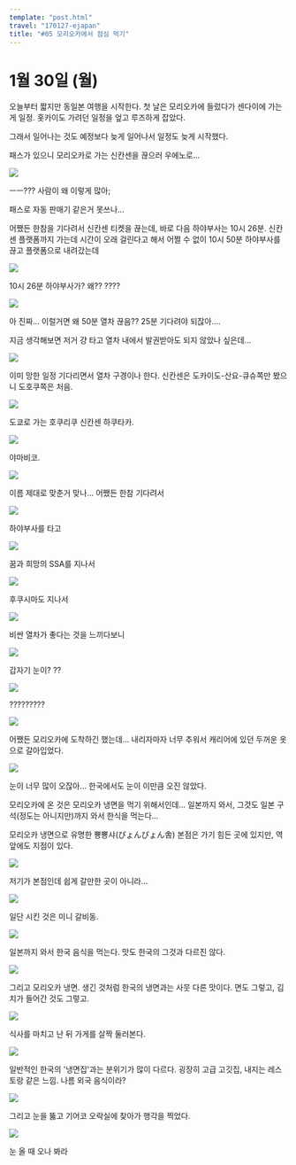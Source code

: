 ```yaml
---
template: "post.html"
travel: "170127-ejapan"
title: "#05 모리오카에서 점심 먹기"
---
```


# 1월 30일 (월)

오늘부터 짧지만 동일본 여행을 시작한다.
첫 날은 모리오카에 들렀다가 센다이에 가는게 일정.
홋카이도 가려던 일정을 엎고 루즈하게 잡았다.

그래서 일어나는 것도 예정보다 늦게 일어나서 일정도 늦게 시작했다.

패스가 있으니 모리오카로 가는 신칸센을 끊으러 우에노로...

![](/170127-ejapan/05_01.jpg)

ㅡㅡ???
사람이 왜 이렇게 많아;

패스로 자동 판매기 같은거 못쓰나...

어쨌든 한참을 기다려서 신칸센 티켓을 끊는데, 바로 다음 하야부사는 10시 26분.
신칸센 플랫폼까지 가는데 시간이 오래 걸린다고 해서 어쩔 수 없이 10시 50분 하야부사를 끊고 플랫폼으로 내려갔는데

![](/170127-ejapan/05_02.jpg)

10시 26분 하야부사가?
왜??
????

![](/170127-ejapan/05_03.jpg)

아 진짜...
이럴거면 왜 50분 열차 끊음??
25분 기다려야 되잖아....

지금 생각해보면 저거 걍 타고 열차 내에서 발권받아도 되지 않았나 싶은데...

![](/170127-ejapan/05_04.jpg)

이미 망한 일정 기다리면서 열차 구경이나 한다.
신칸센은 도카이도-산요-큐슈쪽만 봤으니 도호쿠쪽은 처음.

![](/170127-ejapan/05_05.jpg)

도쿄로 가는 호쿠리쿠 신칸센 하쿠타카.

![](/170127-ejapan/05_06.jpg)

야마비코.

![](/170127-ejapan/05_07.jpg)

이름 제대로 맞춘거 맞나...
어쨌든 한참 기다려서

![](/170127-ejapan/05_08.jpg)

하야부사를 타고

![](/170127-ejapan/05_09.jpg)

꿈과 희망의 SSA를 지나서

![](/170127-ejapan/05_10.png)

후쿠시마도 지나서

![](/170127-ejapan/05_11.jpg)

비싼 열차가 좋다는 것을 느끼다보니

![](/170127-ejapan/05_12.jpg)

갑자기 눈이?
??

![](/170127-ejapan/05_13.jpg)

?????????

![](/170127-ejapan/05_14.jpg)

어쨌든 모리오카에 도착하긴 했는데...
내리자마자 너무 추워서 캐리어에 있던 두꺼운 옷으로 갈아입었다.

![](/170127-ejapan/05_15.jpg)

눈이 너무 많이 오잖아...
한국에서도 눈이 이만큼 오진 않았다.

모리오카에 온 것은 모리오카 냉면을 먹기 위해서인데...
일본까지 와서, 그것도 일본 구석(정도는 아니지만)까지 와서 한식을 먹는다...

모리오카 냉면으로 유명한 뿅뿅샤(ぴょんぴょん舎) 본점은 가기 힘든 곳에 있지만, 역 앞에도 지점이 있다.

![](/170127-ejapan/05_16.jpg)

저기가 본점인데 쉽게 갈만한 곳이 아니라...

![](/170127-ejapan/05_17.jpg)

일단 시킨 것은 미니 갈비동.

![](/170127-ejapan/05_18.jpg)

일본까지 와서 한국 음식을 먹는다.
맛도 한국의 그것과 다르진 않다.

![](/170127-ejapan/05_19.jpg)

그리고 모리오카 냉면.
생긴 것처럼 한국의 냉면과는 사뭇 다른 맛이다. 면도 그렇고, 김치가 들어간 것도 그렇고.

![](/170127-ejapan/05_20.jpg)

식사를 마치고 난 뒤 가게를 살짝 둘러본다.

![](/170127-ejapan/05_21.jpg)

일반적인 한국의 '냉면집'과는 분위기가 많이 다르다.
굉장히 고급 고깃집, 내지는 레스토랑 같은 느낌.
나름 외국 음식이라?

![](/170127-ejapan/05_22.jpg)

그리고 눈을 뚫고 기어코 오락실에 찾아가 행각을 찍었다.

![](/170127-ejapan/05_23.jpg)

눈 올 때 오나 봐라